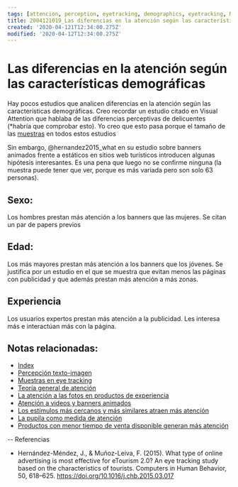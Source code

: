 ```yaml
---
tags: [attencion, perception, eyetracking, demographics, eyetracking, Notebooks/attention, Notebooks/perception]
title: 2004121019_Las diferencias en la atención según las características demográficas
created: '2020-04-121T12:34:00.275Z'
modified: '2020-04-12T12:34:00.275Z'
---
```


# Las diferencias en la atención según las características demográficas

Hay pocos estudios que analicen diferencias en la atención según las características demográficas. Creo recordar un estudio citado en Visual Attention que hablaba de las diferencias perceptivas de delicuentes (*habría que comprobar esto). Yo creo que esto pasa porque el tamaño de las [muestras](2003230740_muestras_eyetracking.md) en todos estos estudios 

Sin embargo, @hernandez2015_what en su estudio sobre banners animados frente a estáticos en sitios web turísticos introducen algunas hipótesis interesantes. Es una pena que luego no se confirme ninguna (la muestra puede tener que ver, porque es más variada pero son solo 63 personas).

## Sexo:

Los hombres prestan más atención a los banners que las mujeres. Se citan un par de papers previos

## Edad:

Los más mayores prestan más atención a los banners que los jóvenes. Se justifica por un estudio en el que se muestra que evitan menos las páginas con publicidad y que además prestan más atención a más zonas.

## Experiencia

Los usuarios expertos prestan más atención a la publicidad. Les interesa más e interactúan más con la página.

## Notas relacionadas:

- [Index](_2003101705_index.md)
- [Percepción texto-imagen](2003161247_percepcion_textoimagen.md)
- [Muestras en eye tracking](2003230740_muestras_eyetracking.md)
- [Teoría general de atención](2003161131_unificacion_percepcion_ecologia_construccion.md)
- [La atención a las fotos en productos de experiencia](2003210809_atencionfotos_productosexperiencia.md)
- [Atención a videos y banners animados](2004031202_atencion_videos_velocidad_reproduccion.md)
- [Los estímulos más cercanos y más similares atraen más atención](2003260716_estimulosproximosysimilares_atencion.md)
- [La pupila como medida de atención](003230803_pupilacomomedidadeatencion.md)
- [Productos con menor tiempo de venta disponible generan más atención](2003291731_escasezdetiempoaumentaatencion.md)

--
Referencias

- Hernández-Méndez, J., & Muñoz-Leiva, F. (2015). What type of online advertising is most effective for eTourism 2.0? An eye tracking study based on the characteristics of tourists. Computers in Human Behavior, 50, 618–625. https://doi.org/10.1016/j.chb.2015.03.017